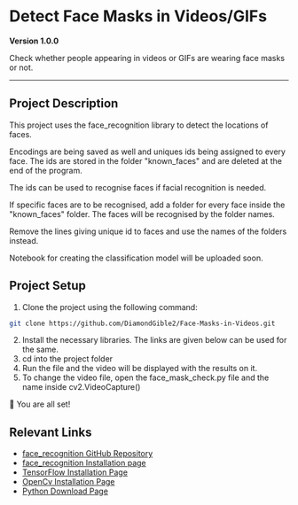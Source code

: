 # Detect Face Masks in Videos/GIFs

**Version 1.0.0**

Check whether people appearing in videos or GIFs are wearing face masks or not.

---

## Project Description

This project uses the face_recognition library to detect the locations of faces.

Encodings are being saved as well and uniques ids being assigned to every face. The ids are stored in the folder "known_faces" and are deleted at the end of the program.

The ids can be used to recognise faces if facial recognition is needed.

If specific faces are to be recognised, add a folder for every face inside the "known_faces" folder. The faces will be recognised by the folder names.

Remove the lines giving unique id to faces and use the names of the folders instead.

Notebook for creating the classification model will be uploaded soon.

## Project Setup

1. Clone the project using the following command: 
```bash
git clone https://github.com/DiamondGible2/Face-Masks-in-Videos.git 
```
2. Install the necessary libraries. The links are given below can be used for the same.
3. cd into the project folder
4. Run the file and the video will be displayed with the results on it.
5. To change the video file, open the face_mask_check.py file and the name inside cv2.VideoCapture()

🌟 You are all set!

## Relevant Links

* [face_recognition GitHub Repository](https://github.com/ageitgey/face_recognition)
* [face_recognition Installation page](https://pypi.org/project/face-recognition/)
* [TensorFlow Installation Page](https://www.tensorflow.org/install)
* [OpenCv Installation Page](https://pypi.org/project/opencv-python/)
* [Python Download Page](https://www.python.org/downloads/)
